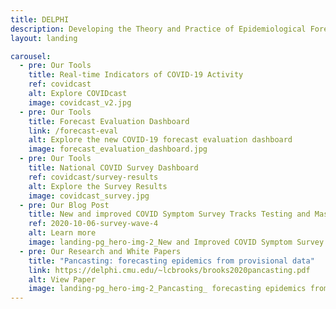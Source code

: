 ```yaml
---
title: DELPHI
description: Developing the Theory and Practice of Epidemiological Forecasting
layout: landing

carousel:
  - pre: Our Tools
    title: Real-time Indicators of COVID-19 Activity
    ref: covidcast
    alt: Explore COVIDcast
    image: covidcast_v2.jpg
  - pre: Our Tools
    title: Forecast Evaluation Dashboard
    link: /forecast-eval
    alt: Explore the new COVID-19 forecast evaluation dashboard
    image: forecast_evaluation_dashboard.jpg
  - pre: Our Tools
    title: National COVID Survey Dashboard
    ref: covidcast/survey-results
    alt: Explore the Survey Results
    image: covidcast_survey.jpg
  - pre: Our Blog Post
    title: New and improved COVID Symptom Survey Tracks Testing and Mask-Wearing
    ref: 2020-10-06-survey-wave-4
    alt: Learn more
    image: landing-pg_hero-img-2_New and Improved COVID Symptom Survey Tracks Testing and Mask-Wearing.jpg
  - pre: Our Research and White Papers
    title: "Pancasting: forecasting epidemics from provisional data"
    link: https://delphi.cmu.edu/~lcbrooks/brooks2020pancasting.pdf
    alt: View Paper
    image: landing-pg_hero-img-2_Pancasting_ forecasting epidemics from provisional data.jpg
---
```


